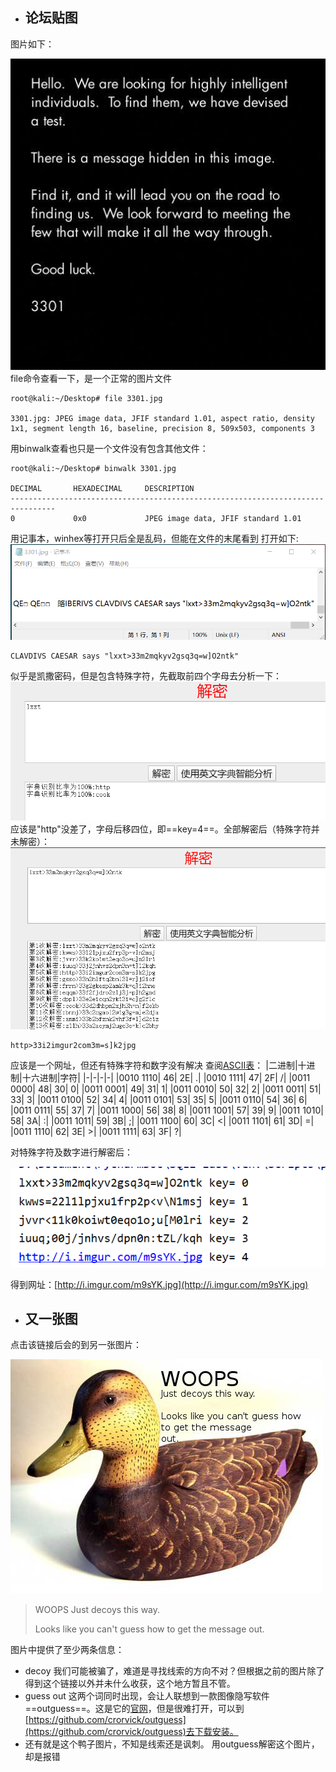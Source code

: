 - ## 论坛贴图
图片如下：

![3301](./images/3301.jpg)
file命令查看一下，是一个正常的图片文件
```shell
root@kali:~/Desktop# file 3301.jpg 

3301.jpg: JPEG image data, JFIF standard 1.01, aspect ratio, density 1x1, segment length 16, baseline, precision 8, 509x503, components 3
```

用binwalk查看也只是一个文件没有包含其他文件：

```shell
root@kali:~/Desktop# binwalk 3301.jpg 

DECIMAL       HEXADECIMAL     DESCRIPTION
--------------------------------------------------------------------------------
0             0x0             JPEG image data, JFIF standard 1.01

```


用记事本，winhex等打开只后全是乱码，但能在文件的末尾看到
打开如下:
![记事本打开](./images/1.png)

```
CLAVDIVS CAESAR says "lxxt>33m2mqkyv2gsq3q=w]O2ntk"
```

似乎是凯撒密码，但是包含特殊字符，先截取前四个字母去分析一下：
![decode1](./images/decode1.png)
应该是"http"没差了，字母后移四位，即==key=4==。全部解密后（特殊字符并未解密）：
![decode2](./images/decode2.png)

```
http>33i2imgur2com3m=s]k2jpg
```

应该是一个网址，但还有特殊字符和数字没有解决
查阅[ASCII表](http://ascii.911cha.com/)：
|二进制|十进制|十六进制|字符|
|-|-|-|-|
|0010 1110|     46|     2E|     .|
|0010 1111| 	47| 	2F| 	/|
|0011 0000| 	48| 	30| 	0|
|0011 0001| 	49| 	31| 	1|
|0011 0010| 	50| 	32| 	2|
|0011 0011| 	51| 	33| 	3|
|0011 0100| 	52| 	34| 	4|
|0011 0101| 	53| 	35| 	5|
|0011 0110| 	54| 	36| 	6|
|0011 0111| 	55| 	37| 	7|
|0011 1000| 	56| 	38| 	8|
|0011 1001| 	57| 	39| 	9|
|0011 1010| 	58| 	3A| 	:|
|0011 1011| 	59| 	3B| 	;|
|0011 1100| 	60| 	3C| 	<|
|0011 1101| 	61| 	3D| 	=|
|0011 1110| 	62| 	3E| 	>|
|0011 1111| 	63| 	3F| 	?|

对特殊字符及数字进行解密后：

![decode](./images/python.png)

得到网址：[http://i.imgur.com/m9sYK.jpg](http://i.imgur.com/m9sYK.jpg)

- ## 又一张图
点击该链接后会的到另一张图片：

![duck](./images/duck.jpg)

> WOOPS
> Just decoys this way.
> 
> Looks like you can't guess how to get the message out.

图片中提供了至少两条信息：
- decoy
我们可能被骗了，难道是寻找线索的方向不对？但根据之前的图片除了得到这个链接以外并未什么收获，这个地方暂且不管。
- guess out 
这两个词同时出现，会让人联想到一款图像隐写软件==outguess==。这是它的[官网](http://www.outguess.org/)，但是很难打开，可以到[https://github.com/crorvick/outguess](https://github.com/crorvick/outguess)去下载安装。
- 还有就是这个鸭子图片，不知是线索还是讽刺。
用outguess解密这个图片，却是报错
